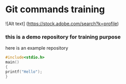 # Git commands training

![Alt text] (https://stock.adobe.com/search?k=profile)
### this is a demo repository for training purpose

here is an example repository
```C
#include<stdio.h>
main()
{
printf("Hello");
}
```
